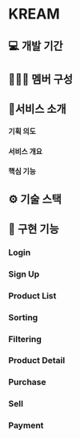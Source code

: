 # KREAM

## 💻 개발 기간

## 🧑‍🤝‍🧑 멤버 구성

## 🚀서비스 소개

 #### 기획 의도
 #### 서비스 개요
 #### 핵심 기능

## ⚙️ 기술 스택

## 📌 구현 기능
### Login
### Sign Up
### Product List
### Sorting
### Filtering
### Product Detail
### Purchase
### Sell
### Payment
